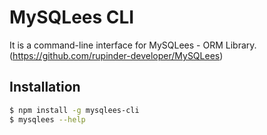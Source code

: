 # MySQLees CLI

It is a command-line interface for MySQLees - ORM Library. (https://github.com/rupinder-developer/MySQLees) 

## Installation

```sh
$ npm install -g mysqlees-cli
$ mysqlees --help
```